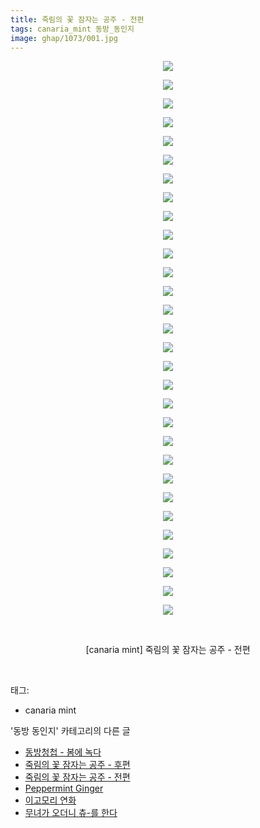 ```yaml
---
title: 죽림의 꽃 잠자는 공주 - 전편
tags: canaria_mint 동방_동인지
image: ghap/1073/001.jpg
---
```

<div class="article">
<p style="text-align: center; clear: none; float: none;"><img src="{{ site.nasurl }}/ghap/1073/001.jpg"/></p>
<p style="text-align: center; clear: none; float: none;"><img src="{{ site.nasurl }}/ghap/1073/002.jpg"/></p>
<p style="text-align: center; clear: none; float: none;"><img src="{{ site.nasurl }}/ghap/1073/003.jpg"/></p>
<p style="text-align: center; clear: none; float: none;"><img src="{{ site.nasurl }}/ghap/1073/004.jpg"/></p>
<p style="text-align: center; clear: none; float: none;"><img src="{{ site.nasurl }}/ghap/1073/005.jpg"/></p>
<p style="text-align: center; clear: none; float: none;"><img src="{{ site.nasurl }}/ghap/1073/006.jpg"/></p>
<p style="text-align: center; clear: none; float: none;"><img src="{{ site.nasurl }}/ghap/1073/007.jpg"/></p>
<p style="text-align: center; clear: none; float: none;"><img src="{{ site.nasurl }}/ghap/1073/008.jpg"/></p>
<p style="text-align: center; clear: none; float: none;"><img src="{{ site.nasurl }}/ghap/1073/009.jpg"/></p>
<p style="text-align: center; clear: none; float: none;"><img src="{{ site.nasurl }}/ghap/1073/010.jpg"/></p>
<p style="text-align: center; clear: none; float: none;"><img src="{{ site.nasurl }}/ghap/1073/011.jpg"/></p>
<p style="text-align: center; clear: none; float: none;"><img src="{{ site.nasurl }}/ghap/1073/012.jpg"/></p>
<p style="text-align: center; clear: none; float: none;"><img src="{{ site.nasurl }}/ghap/1073/013.jpg"/></p>
<p style="text-align: center; clear: none; float: none;"><img src="{{ site.nasurl }}/ghap/1073/014.jpg"/></p>
<p style="text-align: center; clear: none; float: none;"><img src="{{ site.nasurl }}/ghap/1073/015.jpg"/></p>
<p style="text-align: center; clear: none; float: none;"><img src="{{ site.nasurl }}/ghap/1073/016.jpg"/></p>
<p style="text-align: center; clear: none; float: none;"><img src="{{ site.nasurl }}/ghap/1073/017.jpg"/></p>
<p style="text-align: center; clear: none; float: none;"><img src="{{ site.nasurl }}/ghap/1073/018.jpg"/></p>
<p style="text-align: center; clear: none; float: none;"><img src="{{ site.nasurl }}/ghap/1073/019.jpg"/></p>
<p style="text-align: center; clear: none; float: none;"><img src="{{ site.nasurl }}/ghap/1073/020.jpg"/></p>
<p style="text-align: center; clear: none; float: none;"><img src="{{ site.nasurl }}/ghap/1073/021.jpg"/></p>
<p style="text-align: center; clear: none; float: none;"><img src="{{ site.nasurl }}/ghap/1073/022.jpg"/></p>
<p style="text-align: center; clear: none; float: none;"><img src="{{ site.nasurl }}/ghap/1073/023.jpg"/></p>
<p style="text-align: center; clear: none; float: none;"><img src="{{ site.nasurl }}/ghap/1073/024.jpg"/></p>
<p style="text-align: center; clear: none; float: none;"><img src="{{ site.nasurl }}/ghap/1073/025.jpg"/></p>
<p style="text-align: center; clear: none; float: none;"><img src="{{ site.nasurl }}/ghap/1073/026.jpg"/></p>
<p style="text-align: center; clear: none; float: none;"><img src="{{ site.nasurl }}/ghap/1073/027.jpg"/></p>
<p style="text-align: center; clear: none; float: none;"><img src="{{ site.nasurl }}/ghap/1073/028.jpg"/></p>
<p style="text-align: center; clear: none; float: none;"><img src="{{ site.nasurl }}/ghap/1073/029.jpg"/></p>
<p style="text-align: center; clear: none; float: none;"><img src="{{ site.nasurl }}/ghap/1073/030.jpg"/></p>
<p style="text-align: center; clear: none; float: none;"><br/></p>
<p style="text-align: center; clear: none; float: none;">[canaria mint] 죽림의 꽃 잠자는 공주 - 전편</p>
<p><br/></p>
</div><div class="tagTrail">
<p>태그: </p>
<ul>
<li>canaria mint</li>
</ul>
</div><div class="another">
<p>'동방 동인지' 카테고리의 다른 글</p>
<ul>
<li><a href="/2016-07-24-ghap_1075">동방청첩 - 봄에 녹다</a></li>
<li><a href="/2016-07-24-ghap_1074">죽림의 꽃 잠자는 공주 - 후편</a></li>
<li><a href="/2016-07-24-ghap_1073">죽림의 꽃 잠자는 공주 - 전편</a></li>
<li><a href="/2016-07-24-ghap_1072">Peppermint Ginger</a></li>
<li><a href="/2016-07-24-ghap_1071">이고모리 연화</a></li>
<li><a href="/2016-07-24-ghap_1070">무녀가 오더니 츄-를 한다</a></li>
</ul>
</div><div class="cb_module cb_fluid">
<div class="cb_wrt cb_profile">
</div><!-- commentList close -->
</div>